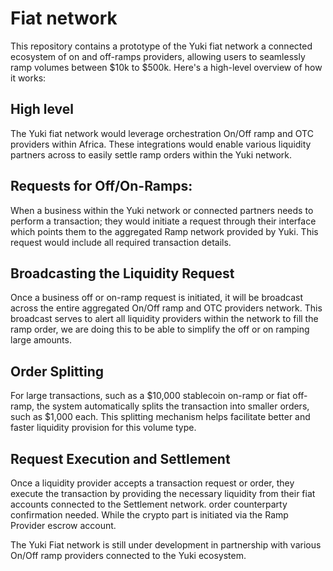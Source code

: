# Fiat network

This repository contains a prototype of the Yuki fiat network a connected ecosystem of on and off-ramps providers, allowing users to seamlessly ramp volumes between $10k to $500k. Here's a high-level overview of how it works:

## High level 

The Yuki fiat network would leverage orchestration On/Off ramp and OTC providers within Africa. These integrations would enable various liquidity partners across to easily settle ramp orders within the Yuki network.

## Requests for Off/On-Ramps:
When a business within the Yuki network or connected partners needs to perform a transaction; they would initiate a request through their interface which points them to the aggregated Ramp network provided by Yuki. This request would include all required transaction details.

## Broadcasting the Liquidity Request

Once a business off or on-ramp request is initiated, it will be broadcast across the entire aggregated On/Off ramp and OTC providers network. This broadcast serves to alert all liquidity providers within the network to fill the ramp order, we are doing this to be able to simplify the off or on ramping large amounts.

## Order Splitting

For large transactions, such as a $10,000 stablecoin on-ramp or fiat off-ramp, the system  automatically splits the transaction into smaller orders, such as $1,000 each. This splitting mechanism helps facilitate better and faster liquidity provision for this volume type.

## Request Execution and Settlement

Once a liquidity provider accepts a transaction request or order, they execute the transaction by providing the necessary liquidity from their fiat accounts connected to the Settlement network. order counterparty confirmation needed. While the crypto part is initiated via the Ramp Provider escrow account.

The Yuki Fiat network is still under development in partnership with various On/Off ramp providers connected to the Yuki ecosystem. 
